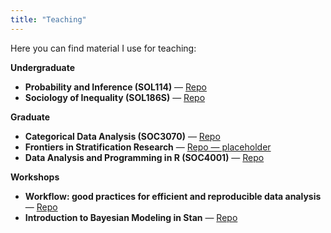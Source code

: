 ```yaml
---
title: "Teaching"
---
```


Here you can find material I use for teaching:

**Undergraduate**
- **Probability and Inference (SOL114)** — [Repo](https://github.com/mebucca/ad2-sol114)  
- **Sociology of Inequality (SOL186S)** — [Repo](https://github.com/mebucca/sdd_sol186s)

**Graduate**
- **Categorical Data Analysis (SOC3070)** — [Repo](https://github.com/mebucca/cda_soc3070)  
- **Frontiers in Stratification Research** — [Repo — placeholder](/#)  
- **Data Analysis and Programming in R (SOC4001)** — [Repo](https://github.com/mebucca/dar_soc4001)

**Workshops**
- **Workflow: good practices for efficient and reproducible data analysis** — [Repo](https://github.com/mebucca/workflow)  
- **Introduction to Bayesian Modeling in Stan** — [Repo](https://github.com/mebucca/intro_bayes)
